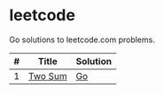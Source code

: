 # leetcode
Go solutions to leetcode.com problems.

| # | Title | Solution |
|---| ----- | -------- |
|1|[Two Sum](https://leetcode.com/problems/two-sum/) | [Go](problems/1.TwoSum/twosum.go) |
